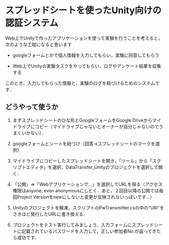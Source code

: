 # スプレッドシートを使ったUnity向けの認証システム
Web上でUnityで作ったアプリケーションを使って実験を行うことを考えると，次のような工程になると思います　

- googleフォームとかで個人情報を入力してもらい，実験に同意してもらう

- Web上でUnityの実験タスクをやってもらい，ログやアンケート結果を収集する

このとき，入力してもらった情報と，実験のログを紐づけるためのシステムです．


## どうやって使うか

1. まずスプレッドシートのひな形とGoogleフォームをGoogle Driveからマイドライブにコピー（マイドライブじゃないとオーナーが自分じゃないのでうまくいかない）．

2. googleフォームとシートを紐づけ（回答→スプレッドシートのマークを選択）

3. マイドライブにコピーしたスプレッドシートを開き，「ツール」から「スクリプトエディタ」を選択，DataTransfer_Unityのプロジェクトを選択して開く．

4. 「公開」⇒「Webアプリケーションで...」を選択してURLを得る（アクセス権限はanyone, even anonymousにしとく．あと，２回目以降の公開では毎回Project Versionをnewにしないと変更が反映されないっぽいです...）

5. Unityのプロジェクトを解凍，スクリプトのPwTransmitter.csの中の"URI"をさきほど発行したURLに書き換える．

6. プロジェクトをテスト実行してみましょう．入力フォームにスプレッドシートに記載されているパスワードを入力して，正しい参加者No.が返ってきたら成功です．
